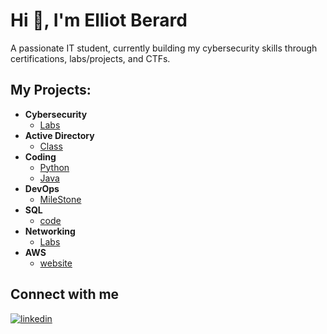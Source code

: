 <h1>Hi 👋, I'm Elliot Berard</h1>
<p>A passionate IT student, currently building my cybersecurity skills through certifications, labs/projects, and CTFs.</p>

<h2>My Projects:</h2>

- <b>Cybersecurity</b>
  - [Labs](https://github.com/joshmadakor1/Algorithms-Practice)
- <b>Active Directory</b>
  - [Class](https://github.com/joshmadakor1/Algorithms-Practice)
- <b>Coding</b>
  - [Python](https://github.com/joshmadakor1/Algorithms-Practice)
  - [Java](https://github.com/joshmadakor1/Algorithms-Practice)
- <b>DevOps</b>
  - [MileStone](https://github.com/joshmadakor1/Algorithms-Practice)
- <b>SQL</b>
  - [code](https://github.com/joshmadakor1/Algorithms-Practice)
- <b>Networking</b>
  - [Labs](https://github.com/joshmadakor1/Algorithms-Practice)
- <b>AWS</b>
  - [website](https://github.com/joshmadakor1/Algorithms-Practice)
  
<h2>Connect with me</h2>

<p><a target="_blank" href="https://www.linkedin.com/in/elliot-berard-12616b227" style="display: inline-block;"><img src="https://img.shields.io/badge/linkedin-logo?style=for-the-badge&logo=linkedin&logoColor=white&color=%230a77b6" alt="linkedin" /></a></p>

